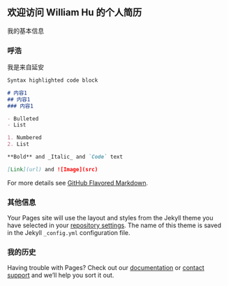 ## 欢迎访问 William Hu 的个人简历

我的基本信息

### 呼浩

我是来自延安

```markdown
Syntax highlighted code block

# 内容1
## 内容1
### 内容1

- Bulleted
- List

1. Numbered
2. List

**Bold** and _Italic_ and `Code` text

[Link](url) and ![Image](src)
```

For more details see [GitHub Flavored Markdown](https://guides.github.com/features/mastering-markdown/).

### 其他信息

Your Pages site will use the layout and styles from the Jekyll theme you have selected in your [repository settings](https://github.com/William-HuVip/huhaoresume/settings). The name of this theme is saved in the Jekyll `_config.yml` configuration file.

### 我的历史

Having trouble with Pages? Check out our [documentation](https://help.github.com/categories/github-pages-basics/) or [contact support](https://github.com/contact) and we’ll help you sort it out.
